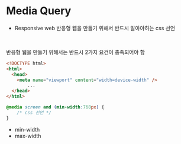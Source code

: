 # Media Query

* Responsive web 반응형 웹을 만들기 위해서 반드시 알아야하는 css 선언

<br>

반응형 웹을 만들기 위해서는 반드시 2가지 요건이 충족되어야 함

```html
<!DOCTYPE html>
<html>
  <head>
    <meta name="viewport" content="width=device-width" />
		...
  </head>
</html>
```
```css
@media screen and (min-width:768px) {
    /* css 선언 */
}
```

* min-width
* max-width
